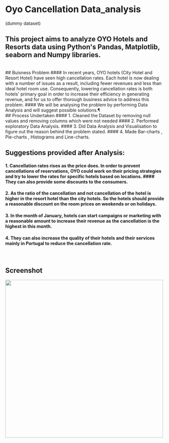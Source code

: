 # Oyo Cancellation Data_analysis
(dummy dataset)
## This project aims to analyze OYO Hotels and Resorts data using Python's Pandas, Matplotlib, seaborn and Numpy libraries.

<br/>
## Buisness Problem
#### In recent years, OYO hotels (City Hotel and Resort Hotel) have seen high cancellation rates. Each hotel is now dealing with a number of issues as a result, including fewer revenues and less than ideal hotel room use. Consequently, lowering cancellation rates is both hotels' primary goal in order to increase their efficiency in generating revenue, and for us to offer thorough business advice to address this problem.
#### We will be analysing the problem by performing Data Analysis and will suggest possible solutions.¶


<br/>
## Process Undertaken
#### 1. Cleaned the Dataset by removing null values and removing columns which were not needed
#### 2. Performed exploratory Data Analysis.
#### 3. Did Data Analysis and Visualisation to figure out the reason behind the problem stated.
#### 4. Made Bar-charts , Pie-charts , Histograms and Line-charts.



<br/>

## Suggestions provided after Analysis:
#### 1. Cancellation rates rises as the price does. In order to prevent cancellations of reservations, OYO could work on their pricing strategies and try to lower the rates for specific hotels based on locations. #### They can also provide some discounts to the consumers.
#### 2. As the ratio of the cancellation and not cancellation of the hotel is higher in the resort hotel than the city hotels. So the hotels should provide a reasonable discount on the room prices on weekends or on holidays.
#### 3. In the month of January, hotels can start campaigns or marketing with a reasonable amount to increase their revenue as the cancellation is the highest in this month.
#### 4. They can also increase the quality of their hotels and their services mainly in Portugal to reduce the cancellation rate.



<br/>


## Screenshot

<p float="left">
       <img src="https://github.com/Ushanshi-Sharma/Netflix-Python-Data-Analysis/assets/154740255/07134e09-a365-44ee-8851-47f373e84230.jpg" height="500"  />
   
</p>




